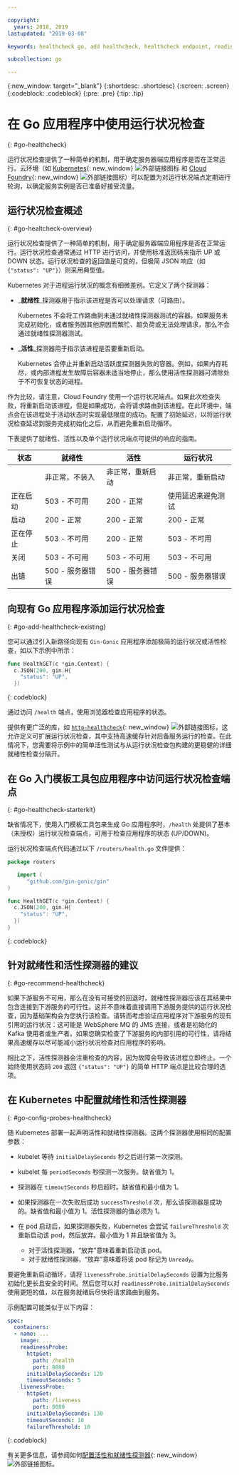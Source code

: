 ```yaml
---

copyright:
  years: 2018, 2019
lastupdated: "2019-03-08"

keywords: healthcheck go, add healthcheck, healthcheck endpoint, readiness go, liveness go, endpoint go, probes go

subcollection: go

---
```


{:new_window: target="_blank"}
{:shortdesc: .shortdesc}
{:screen: .screen}
{:codeblock: .codeblock}
{:pre: .pre}
{:tip: .tip}

# 在 Go 应用程序中使用运行状况检查
{: #go-healthcheck}

运行状况检查提供了一种简单的机制，用于确定服务器端应用程序是否在正常运行。云环境（如 [Kubernetes](https://www.ibm.com/cloud/container-service){: new_window} ![外部链接图标](../icons/launch-glyph.svg "外部链接图标") 和 [Cloud Foundry](https://www.ibm.com/cloud/cloud-foundry){: new_window} ![外部链接图标](../icons/launch-glyph.svg "外部链接图标")）可以配置为对运行状况端点定期进行轮询，以确定服务实例是否已准备好接受流量。

## 运行状况检查概述
{: #go-healtcheck-overview}

运行状况检查提供了一种简单的机制，用于确定服务器端应用程序是否在正常运行。运行状况检查通常通过 HTTP 进行访问，并使用标准返回码来指示 UP 或 DOWN 状态。运行状况检查的返回值是可变的，但极简 JSON 响应（如 `{"status": "UP"}`）则采用典型值。

Kubernetes 对于进程运行状况的概念有细微差别。它定义了两个探测器：

- _**就绪性**_探测器用于指示该进程是否可以处理请求（可路由）。

  Kubernetes 不会将工作路由到未通过就绪性探测器测试的容器。如果服务未完成初始化，或者服务因其他原因而繁忙、超负荷或无法处理请求，那么不会通过就绪性探测器测试。

- _**活性**_探测器用于指示该进程是否要重新启动。

  Kubernetes 会停止并重新启动活跃度探测器失败的容器。例如，如果内存耗尽，或内部进程发生故障后容器未适当地停止，那么使用活性探测器可清除处于不可恢复状态的进程。

作为比较，请注意，Cloud Foundry 使用一个运行状况端点。如果此次检查失败，将重新启动该进程，但是如果成功，会将请求路由到该进程。在此环境中，端点会在该进程处于活动状态时实现最低限度的成功。配置了初始延迟，以将运行状况检查延迟到服务完成初始化之后，从而避免重新启动循环。

下表提供了就绪性、活性以及单个运行状况端点可提供的响应的指南。

| 状态     |就绪性                   | 活性                   | 运行状况                    |
|----------|-----------------------------|----------------------------|---------------------------|
|          | 非正常，不装入              | 非正常，重新启动            | 非正常，重新启动            |
| 正在启动 | 503 - 不可用                | 200 - 正常                  | 使用延迟来避免测试          |
| 启动     | 200 - 正常                  | 200 - 正常                  | 200 - 正常                  |
| 正在停止 | 503 - 不可用                | 200 - 正常                  | 503 - 不可用                |
| 关闭     | 503 - 不可用                | 503 - 不可用                | 503 - 不可用                |
| 出错     | 500 - 服务器错误            | 500 - 服务器错误            | 500 - 服务器错误            |

## 向现有 Go 应用程序添加运行状况检查
{: #go-add-healthcheck-existing}

您可以通过引入新路径向现有 `Gin-Gonic` 应用程序添加极简的运行状况或活性检查，如以下示例中所示：
```go
func HealthGET(c *gin.Context) {
  c.JSON(200, gin.H{
    "status": "UP",
  })
```
{: codeblock}

通过访问 `/health` 端点，使用浏览器检查应用程序的状态。

提供有更广泛的库，如 [`http-healthcheck`](https://github.com/robzienert/http-healthcheck){: new_window} ![外部链接图标](../icons/launch-glyph.svg "外部链接图标")，这允许定义可扩展运行状况检查，其中支持高速缓存针对后备服务运行的检查。在此情况下，您需要将示例中的简单活性测试与从运行状况检查包构建的更稳健的详细就绪性检查分隔开。

## 在 Go 入门模板工具包应用程序中访问运行状况检查端点
{: #go-healthcheck-starterkit}

缺省情况下，使用入门模板工具包来生成 Go 应用程序时，`/health` 处提供了基本（未授权）运行状况检查端点，可用于检查应用程序的状态 (UP/DOWN)。

运行状况检查端点代码通过以下 `/routers/health.go` 文件提供：
```go
package routers

   import (
      "github.com/gin-gonic/gin"
)

func HealthGET(c *gin.Context) {
  c.JSON(200, gin.H{
    "status": "UP",
  })
}
```
{: codeblock}

## 针对就绪性和活性探测器的建议
{: #go-recommend-healthcheck}

如果下游服务不可用，那么在没有可接受的回退时，就绪性探测器应该在其结果中包含连接到下游服务的可行性。这并不意味着直接调用下游服务提供的运行状况检查，因为基础架构会为您执行该检查。请转而考虑验证应用程序对下游服务的现有引用的运行状况：这可能是 WebSphere MQ 的 JMS 连接，或者是初始化的 Kafka 使用者或生产者。如果您确实检查了下游服务的内部引用的可行性，请将结果高速缓存以尽可能减小运行状况检查对应用程序的影响。

相比之下，活性探测器会注重检查的内容，因为故障会导致该进程立即终止。一个始终使用状态码 `200` 返回 `{"status": "UP"}` 的简单 HTTP 端点是比较合理的选项。

## 在 Kubernetes 中配置就绪性和活性探测器
{: #go-config-probes-healthcheck}

随 Kubernetes 部署一起声明活性和就绪性探测器。这两个探测器使用相同的配置参数：

* kubelet 等待 `initialDelaySeconds` 秒之后进行第一次探测。

* kubelet 每 `periodSeconds` 秒探测一次服务。缺省值为 1。

* 探测器在 `timeoutSeconds` 秒后超时。缺省值和最小值为 1。

* 如果探测器在一次失败后成功 `successThreshold` 次，那么该探测器是成功的。缺省值和最小值为 1。活性探测器的值必须为 1。

* 在 pod 启动后，如果探测器失败，Kubernetes 会尝试 `failureThreshold` 次重新启动该 pod，然后放弃。最小值为 1 并且缺省值为 3。
    - 对于活性探测器，“放弃”意味着重新启动该 pod。
    - 对于就绪性探测器，“放弃”意味着将该 pod 标记为 `Unready`。

要避免重新启动循环，请将 `livenessProbe.initialDelaySeconds` 设置为比服务初始化更长且安全的时间。然后您可以对 `readinessProbe.initialDelaySeconds` 使用更短的值，以在服务就绪后尽快将请求路由到服务。

示例配置可能类似于以下内容：
```yaml
spec:
  containers:
  - name: ...
    image: ...
    readinessProbe:
      httpGet:
        path: /health
        port: 8080
      initialDelaySeconds: 120
      timeoutSeconds: 5
    livenessProbe:
      httpGet:
        path: /liveness
        port: 8080
      initialDelaySeconds: 130
      timeoutSeconds: 10
      failureThreshold: 10
```
{: codeblock}

有关更多信息，请参阅如何[配置活性和就绪性探测器](https://kubernetes.io/docs/tasks/configure-pod-container/configure-liveness-readiness-probes/){: new_window} ![外部链接图标](../icons/launch-glyph.svg "外部链接图标")。
